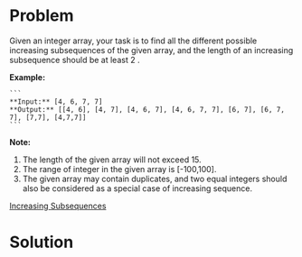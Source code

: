 
# Problem

Given an integer array, your task is to find all the different possible
increasing subsequences of the given array, and the length of an increasing
subsequence should be at least 2 .

**Example:**  

    ```
    **Input:** [4, 6, 7, 7]
    **Output:** [[4, 6], [4, 7], [4, 6, 7], [4, 6, 7, 7], [6, 7], [6, 7, 7], [7,7], [4,7,7]]
    ```

**Note:**  

  1. The length of the given array will not exceed 15.
  2. The range of integer in the given array is [-100,100].
  3. The given array may contain duplicates, and two equal integers should also be considered as a special case of increasing sequence.



[Increasing Subsequences](https://leetcode.com/problems/increasing-subsequences)

# Solution



